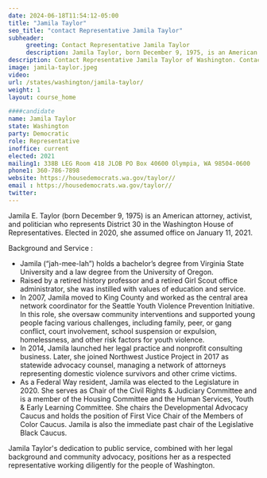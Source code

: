 ```yaml
---
date: 2024-06-18T11:54:12-05:00
title: "Jamila Taylor"
seo_title: "contact Representative Jamila Taylor"
subheader:
     greeting: Contact Representative Jamila Taylor
     description: Jamila Taylor, born December 9, 1975, is an American politician affiliated with the Democratic Party. She is a member of the Washington House of Representatives, representing District 30-Position 1. She assumed office on January 11, 2021.
description: Contact Representative Jamila Taylor of Washington. Contact information for Jamila Taylor includes email address, phone number, and mailing address.
image: jamila-taylor.jpeg
video:
url: /states/washington/jamila-taylor/
weight: 1
layout: course_home

####candidate
name: Jamila Taylor
state: Washington
party: Democratic
role: Representative
inoffice: current
elected: 2021
mailing1: 338B LEG Room 418 JLOB PO Box 40600 Olympia, WA 98504-0600
phone1: 360-786-7898
website: https://housedemocrats.wa.gov/taylor//
email : https://housedemocrats.wa.gov/taylor//
twitter: 
---
```

Jamila E. Taylor (born December 9, 1975) is an American attorney, activist, and politician who represents District 30 in the Washington House of Representatives. Elected in 2020, she assumed office on January 11, 2021.

Background and Service :
- Jamila (“jah-mee-lah”) holds a bachelor’s degree from Virginia State University and a law degree from the University of Oregon.
- Raised by a retired history professor and a retired Girl Scout office administrator, she was instilled with values of education and service.
- In 2007, Jamila moved to King County and worked as the central area network coordinator for the Seattle Youth Violence Prevention Initiative. In this role, she oversaw community interventions and supported young people facing various challenges, including family, peer, or gang conflict, court involvement, school suspension or expulsion, homelessness, and other risk factors for youth violence.
- In 2014, Jamila launched her legal practice and nonprofit consulting business. Later, she joined Northwest Justice Project in 2017 as statewide advocacy counsel, managing a network of attorneys representing domestic violence survivors and other crime victims.
- As a Federal Way resident, Jamila was elected to the Legislature in 2020. She serves as Chair of the Civil Rights & Judiciary Committee and is a member of the Housing Committee and the Human Services, Youth & Early Learning Committee. She chairs the Developmental Advocacy Caucus and holds the position of First Vice Chair of the Members of Color Caucus. Jamila is also the immediate past chair of the Legislative Black Caucus.

Jamila Taylor's dedication to public service, combined with her legal background and community advocacy, positions her as a respected representative working diligently for the people of Washington.
